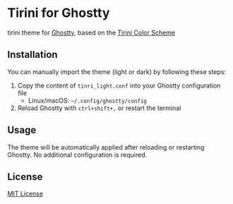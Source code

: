 # Tirini for Ghostty

tirini theme for [Ghostty](https://github.com/ghostty-org/ghostty), based on the [Tirini Color Scheme](https://tiniri.vlad.studio/)

## Installation

You can manually import the theme (light or dark) by following these steps:

1. Copy the content of `tinri_light.conf` into your Ghostty configuration file
   - Linux/macOS: `~/.config/ghostty/config`
2. Reload Ghostty with `ctrl+shift+,` or restart the terminal 

## Usage

The theme will be automatically applied after reloading or restarting Ghostty. No additional configuration is required.

## License

[MIT License](./LICENSE)
